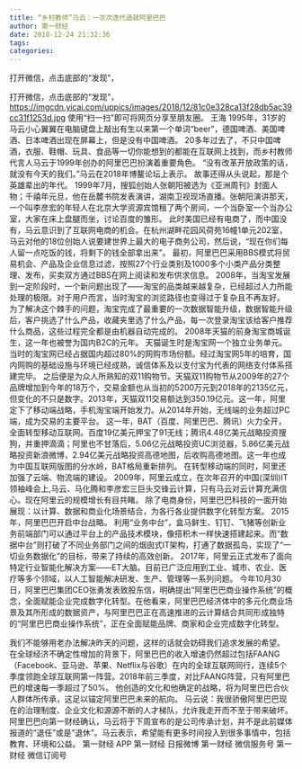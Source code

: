 ```yaml
---
title: “乡村教师”马云：一次次迭代造就阿里巴巴
author: 第一财经
date: 2018-12-24 21:32:36
tags: 
categories: 
---
```

打开微信，点击底部的“发现”，
<!-- more -->
打开微信，点击底部的“发现”，
https://imgcdn.yicai.com/uppics/images/2018/12/81c0e328ca13f28db5ac39cc31f1253d.jpg
使用“扫一扫”即可将网页分享至朋友圈。
王海
1995年，31岁的马云小心翼翼在电脑键盘上敲出有生以来第一个单词“beer”，德国啤酒、美国啤酒、日本啤酒出现在屏幕上，但是没有中国啤酒。
20多年过去了，不只中国啤酒，衣服、鞋帽、玩具、食品等一切你能想到的都能在互联网上找到，而乡村教师代言人马云于1999年创办的阿里巴巴扮演着重要角色。
“没有改革开放政策的话，就没有今天的我们。”马云在2018年博鳌论坛上表示。
故事还得从头说起，那是个英雄辈出的年代。
1999年7月，搜狐创始人张朝阳被选为《亚洲周刊》封面人物；千禧年元旦，他在岳麓书院发表演讲，湖南卫视现场直播。张朝阳演讲那天，一个叫李彦宏的年轻人在北京大学资源宾馆租了两个房间，一个当卧室一个当办公室，大家在床上盘腿而坐，讨论百度的雏形。
此时美国已经有电商了，而中国没有，马云意识到了互联网电商的机会。在杭州湖畔花园风荷苑16幢1单元202室，马云对他的18位创始人说要建世界上最大的电子商务公司，然后说，“现在你们每人留一点吃饭的钱，将剩下的钱全部拿出来”。
最初，阿里巴巴采用BBS模式将贸易机会、产品及企业信息过滤，按照27个行业类别及1000多个小类产品分类整理、发布，买卖双方通过BBS在网上阅读和发布供求信息。
2008年，当淘宝发展到一定阶段时，一个新问题出现了——淘宝的品类越来越复杂，已经超过人力所能处理的极限。对于用户而言，当时淘宝的浏览路径也变得过于复杂且不再友好。
为了解决这个棘手的问题，淘宝完成了最重要的一次数据智能升级，数据智能升级后，客户挑选了什么产品，收藏夹里选了什么产品，每一次登录淘宝该给客户推荐什么商品，这些过程完全都是由机器自动完成的。
2008年天猫的前身淘宝商城诞生，这一年也被誉为国内B2C的元年。
天猫诞生时是淘宝网一个独立业务单元。当时的淘宝网已经占据国内超过80%的网购市场份额。经过淘宝网5年的培育，国内网购的基础设施与环境已经成熟，诚信体系及以支付宝为代表的网络支付体系搭建完毕。
之后便是为众人所熟知的双11购物节。天猫双11购物节从2009年的27个品牌增加到今年的18万个，交易金额也从当初的5200万元到2018年的2135亿元，但变化的不只是数字。2013年，天猫双11交易额达到350.19亿元。这一年，阿里定下了移动端战略，手机淘宝端开始发力。从2014年开始，无线端的业务超过PC端，成为交易的主要平台。
这一年，BAT（百度、阿里巴巴、腾讯）火力全开，全面转型移动互联网。百度19亿美元押宝了91无线；腾讯4.48亿美元战略投资搜狗，并重押滴滴；阿里也不甘落后，5.06亿元战略投资UC浏览器，5.86亿美元战略投资新浪微博，2.94亿美元战略投资高德地图，后收购高德地图。这一年也成为中国互联网版图的分水岭，BAT格局重新排列。
在转型移动端的同时，阿里还加强了云端、物流端的建设。
2009年，阿里云成立，在次年召开的中国(深圳)IT领袖峰会上,马云、马化腾和李彦宏三巨头交锋云计算，只有马云对云计算充满信心。现在阿里云的规模增长有目共睹。
除了电商身份，阿里巴巴科技的一面开始展现：以计算、数据和商业化场景结合，为各行各业提供数字化转型方案。
2015年，阿里巴巴开启中台战略。
利用“业务中台”，盒马鲜生、钉钉、飞猪等创新业务前端部门可以通过平台上的产品技术模块，像搭积木一样快速搭建起来。而“数据中台”则打破了不同业务部门之间的烟囱式IT架构，打通了数据孤岛，实现了“一切业务数据化”的目标，带来了持续的高效创新。
2017年，阿里云正式发布了面向特定行业智能化解决方案——ET大脑。目前已广泛应用到工业、城市、农业、医疗等多个领域，以人工智能解决研发、生产、管理等一系列问题。
今年10月30日，阿里巴巴集团CEO张勇发表致股东信，明确提出“阿里巴巴商业操作系统”的概念，全面赋能企业完成数字化转型。在他看来，阿里巴巴经济体中的多元化商业场景及其所形成的数据资产，与阿里巴巴正在高速推进的云计算结合共同形成独特的“阿里巴巴商业操作系统”，正在全面赋能品牌、商家和企业完成数字化转型。
 
 
我们不能够用老办法解决昨天的问题，这样的话就会妨碍我们追求发展的希望。
在全球经济不确定性增加的背景下，阿里巴巴的收入增速仍然超过包括FAANG（Facebook、亚马逊、苹果、Netflix与谷歌）在内的全球互联网同行，连续5个季度领跑全球互联网第一阵营。2018年前三季度，对比FAANG阵营，只有阿里巴巴的增速每一季超过了50%。
他创造的文化和他确定的战略，将为阿里巴巴合伙人群体所传承，这足以锚定阿里巴巴未来的航向。
马云说：我很骄傲阿里巴巴现在的治理制度、企业文化和源源不断的人才梯队，允许我走开而不至于带来破坏。
阿里巴巴向第一财经确认，马云将于下周宣布的是公司传承计划，并不是此前媒体报道的“退任”或是“退休”。马云表示，希望能有更多时间投入到很多事情中，包括教育、环境和公益。
第一财经
APP
第一财经
日报微博
第一财经
微信服务号
第一财经
微信订阅号
